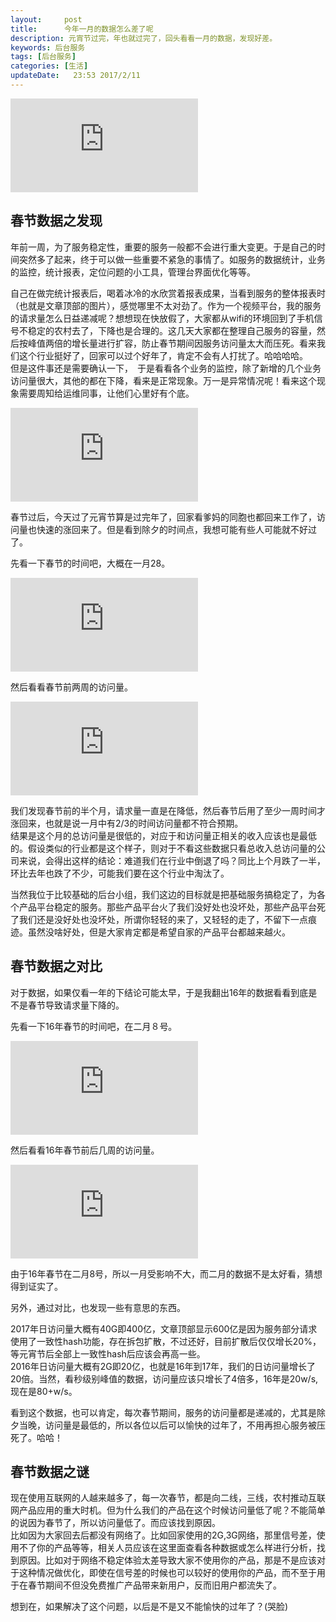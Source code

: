 ```yaml
---
layout:     post
title:      今年一月的数据怎么差了呢
description: 元宵节过完，年也就过完了，回头看看一月的数据，发现好差。    
keywords: 后台服务
tags: [后台服务]
categories: [生活]
updateDate:   23:53 2017/2/11
---
```


![union-2017-new][]


## 春节数据之发现

年前一周，为了服务稳定性，重要的服务一般都不会进行重大变更。于是自己的时间突然多了起来，终于可以做一些重要不紧急的事情了。如服务的数据统计，业务的监控，统计报表，定位问题的小工具，管理台界面优化等等。  


自己在做完统计报表后，喝着冰冷的水欣赏着报表成果，当看到服务的整体报表时（也就是文章顶部的图片），感觉哪里不太对劲了。作为一个视频平台，我的服务的请求量怎么日益递减呢？想想现在快放假了，大家都从wifi的环境回到了手机信号不稳定的农村去了，下降也是合理的。这几天大家都在整理自己服务的容量，然后按峰值两倍的增长量进行扩容，防止春节期间因服务访问量太大而压死。看来我们这个行业挺好了，回家可以过个好年了，肯定不会有人打扰了。哈哈哈哈。  
但是这件事还是需要确认一下，　于是看看各个业务的监控，除了新增的几个业务访问量很大，其他的都在下降，看来是正常现象。万一是异常情况呢！看来这个现象需要周知给运维同事，让他们心里好有个底。  

![union-data-talk][]


春节过后，今天过了元宵节算是过完年了，回家看爹妈的同胞也都回来工作了，访问量也快速的涨回来了。但是看到除夕的时间点，我想可能有些人可能就不好过了。  

先看一下春节的时间吧，大概在一月28。  

![2017-date][]

然后看看春节前两周的访问量。  

![union-2017][]


我们发现春节前的半个月，请求量一直是在降低，然后春节后用了至少一周时间才涨回来，也就是说一月中有2/3的时间访问量都不符合预期。  
结果是这个月的总访问量是很低的，对应于和访问量正相关的收入应该也是最低的。假设类似的行业都是这个样子，则对于不看这些数据只看总收入总访问量的公司来说，会得出这样的结论：难道我们在行业中倒退了吗？同比上个月跌了一半，环比去年也跌了不少，可能我们要在这个行业中淘汰了。  


当然我位于比较基础的后台小组，我们这边的目标就是把基础服务搞稳定了，为各个产品平台稳定的服务。那些产品平台火了我们没好处也没坏处，那些产品平台死了我们还是没好处也没坏处，所谓你轻轻的来了，又轻轻的走了，不留下一点痕迹。虽然没啥好处，但是大家肯定都是希望自家的产品平台都越来越火。  


## 春节数据之对比

对于数据，如果仅看一年的下结论可能太早，于是我翻出16年的数据看看到底是不是春节导致请求量下降的。  


先看一下16年春节的时间吧，在二月８号。  

![2016-date][]

然后看看16年春节前后几周的访问量。  

![union-2016][]


由于16年春节在二月8号，所以一月受影响不大，而二月的数据不是太好看，猜想得到证实了。  


另外，通过对比，也发现一些有意思的东西。  

2017年日访问量大概有40G即400亿，文章顶部显示600亿是因为服务部分请求使用了一致性hash功能，存在拆包扩散，不过还好，目前扩散后仅仅增长20%，等元宵节后全部上一致性hash后应该会再高一些。  
2016年日访问量大概有2G即20亿，也就是16年到17年，我们的日访问量增长了20倍。当然，看秒级别峰值的数据，访问量应该只增长了4倍多，16年是20w/s, 现在是80+w/s。  


看到这个数据，也可以肯定，每次春节期间，服务的访问量都是递减的，尤其是除夕当晚，访问量是最低的，所以各位以后可以愉快的过年了，不用再担心服务被压死了。哈哈！  



## 春节数据之谜

现在使用互联网的人越来越多了，每一次春节，都是向二线，三线，农村推动互联网产品应用的重大时机。但为什么我们的产品在这个时候访问量低了呢？不能简单的说因为春节了，所以访问量低了。而应该找到原因。  
比如因为大家回去后都没有网络了。比如回家使用的2G,3G网络，那里信号差，使用不了你的产品等等，相关人员应该在这里面查看各种数据或怎么样进行分析，找到原因。比如对于网络不稳定体验太差导致大家不使用你的产品，那是不是应该对于这种情况做优化，即使在信号差的时候也可以较好的使用你的产品，而不至于用于在春节期间不但没免费推广产品带来新用户，反而旧用户都流失了。  

想到在，如果解决了这个问题，以后是不是又不能愉快的过年了？(哭脸)



[union-2017-new]: http://tiankonguse.com/lab/cloudLink/baidupan.php?url=/1915453531/4246015562.jpg
[union-2017]: http://tiankonguse.com/lab/cloudLink/baidupan.php?url=/1915453531/3797439509.jpg
[union-2016]: http://tiankonguse.com/lab/cloudLink/baidupan.php?url=/1915453531/899129215.jpg
[2017-date]: http://tiankonguse.com/lab/cloudLink/baidupan.php?url=/1915453531/152209493.jpg
[2016-date]: http://tiankonguse.com/lab/cloudLink/baidupan.php?url=/1915453531/1264893249.jpg
[union-data-talk]: http://tiankonguse.com/lab/cloudLink/baidupan.php?url=/1915453531/2687116357.jpg

